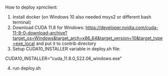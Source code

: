 How to deploy xpmclient:

1. Install docker (on Windows 10 also needed msys2 or different bash terminal)
2. Download CUDA 11.8 for Windows: https://developer.nvidia.com/cuda-11-8-0-download-archive?target_os=Windows&target_arch=x86_64&target_version=10&target_type=exe_local and put it to contrib directory
3. Setup CUDA10_INSTALLER variable in deploy.sh file:

  CUDA10_INSTALLER="cuda_11.8.0_522.06_windows.exe"
  
4. run deploy.sh
